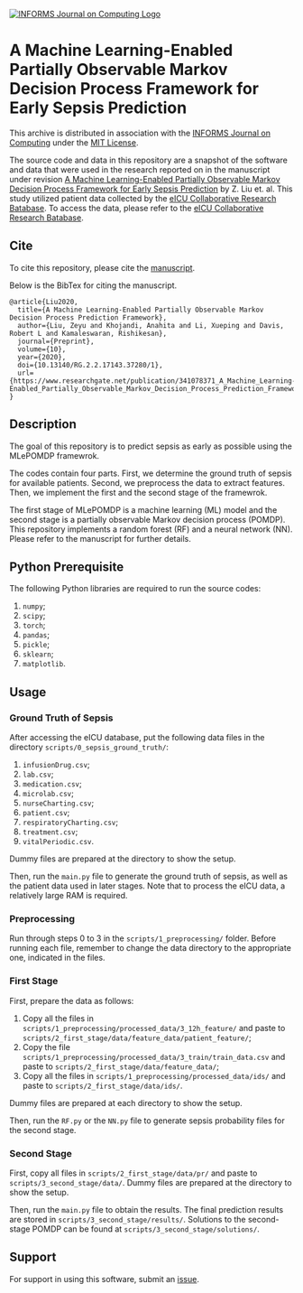 [![INFORMS Journal on Computing Logo](https://INFORMSJoC.github.io/logos/INFORMS_Journal_on_Computing_Header.jpg)](https://pubsonline.informs.org/journal/ijoc)

# A Machine Learning-Enabled Partially Observable Markov Decision Process Framework for Early Sepsis Prediction

This archive is distributed in association with the [INFORMS Journal on
Computing](https://pubsonline.informs.org/journal/ijoc) under the [MIT License](LICENSE).

The source code and data in this repository are a snapshot of the software and data
that were used in the research reported on in the manuscript under revision 
[A Machine Learning-Enabled Partially Observable Markov Decision Process Framework for Early Sepsis Prediction](https://www.researchgate.net/publication/341078371_A_Machine_Learning-Enabled_Partially_Observable_Markov_Decision_Process_Prediction_Framework) by Z. Liu et. al. This study utilized patient data collected by the [eICU Collaborative Research Batabase](https://eicu-crd.mit.edu/). To access the data, please refer to the [eICU Collaborative Research Batabase](https://eicu-crd.mit.edu/).

## Cite

To cite this repository, please cite the [manuscript](https://www.researchgate.net/publication/341078371_A_Machine_Learning-Enabled_Partially_Observable_Markov_Decision_Process_Prediction_Framework).

Below is the BibTex for citing the manuscript.

```
@article{Liu2020,
  title={A Machine Learning-Enabled Partially Observable Markov Decision Process Prediction Framework},
  author={Liu, Zeyu and Khojandi, Anahita and Li, Xueping and Davis, Robert L and Kamaleswaran, Rishikesan},
  journal={Preprint},
  volume={10},
  year={2020},
  doi={10.13140/RG.2.2.17143.37280/1},
  url={https://www.researchgate.net/publication/341078371_A_Machine_Learning-Enabled_Partially_Observable_Markov_Decision_Process_Prediction_Framework}
}
```

## Description

The goal of this repository is to predict sepsis as early as possible using the MLePOMDP framewrok.

The codes contain four parts. First, we determine the ground truth of sepsis for available patients. Second, we preprocess the data to extract features. Then, we implement the first and the second stage of the framewrok.

The first stage of MLePOMDP is a machine learning (ML) model and the second stage is a partially observable Markov decision process (POMDP). This repository implements a random forest (RF) and a neural network (NN). Please refer to the manuscript for further details.

## Python Prerequisite

The following Python libraries are required to run the source codes:
1. `numpy`;
2. `scipy`;
3. `torch`;
4. `pandas`;
5. `pickle`;
6. `sklearn`;
7. `matplotlib`.

## Usage

### Ground Truth of Sepsis

After accessing the eICU database, put the following data files in the directory `scripts/0_sepsis_ground_truth/`:
1. `infusionDrug.csv`;
2. `lab.csv`;
3. `medication.csv`;
4. `microlab.csv`;
5. `nurseCharting.csv`;
6. `patient.csv`;
7. `respiratoryCharting.csv`;
8. `treatment.csv`;
9. `vitalPeriodic.csv`.

Dummy files are prepared at the directory to show the setup.

Then, run the `main.py` file to generate the ground truth of sepsis, as well as the patient data used in later stages. Note that to process the eICU data, a relatively large RAM is required.

### Preprocessing

Run through steps 0 to 3 in the `scripts/1_preprocessing/` folder. Before running each file, remember to change the data directory to the appropriate one, indicated in the files.

### First Stage

First, prepare the data as follows:
1. Copy all the files in `scripts/1_preprocessing/processed_data/3_12h_feature/` and paste to `scripts/2_first_stage/data/feature_data/patient_feature/`;
2. Copy the file `scripts/1_preprocessing/processed_data/3_train/train_data.csv` and paste to `scripts/2_first_stage/data/feature_data/`;
3. Copy all the files in `scripts/1_preprocessing/processed_data/ids/` and paste to `scripts/2_first_stage/data/ids/`.

Dummy files are prepared at each directory to show the setup.

Then, run the `RF.py` or the `NN.py` file to generate sepsis probability files for the second stage.

### Second Stage

First, copy all files in `scripts/2_first_stage/data/pr/` and paste to `scripts/3_second_stage/data/`. Dummy files are prepared at the directory to show the setup.

Then, run the `main.py` file to obtain the results. The final prediction results are stored in `scripts/3_second_stage/results/`. Solutions to the second-stage POMDP can be found at `scripts/3_second_stage/solutions/`. 

## Support

For support in using this software, submit an
[issue](https://github.com/ILABUTK/MLePOMDP_Early_Sepsis_Detection/issues/new).